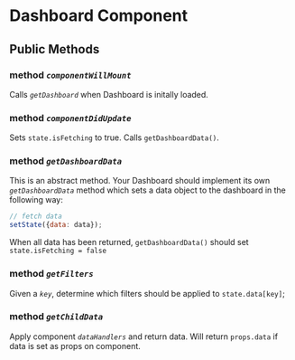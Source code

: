 # Dashboard Component

## Public Methods
### method *`componentWillMount`*
Calls *`getDashboard`* when Dashboard is initally loaded.

### method *`componentDidUpdate`*
Sets `state.isFetching` to true. Calls `getDashboardData()`.

### method *`getDashboardData`*
This is an abstract method. Your Dashboard should implement its own *`getDashboardData`* method which sets a data object to the dashboard in the following way:
```javascript
// fetch data
setState({data: data});
```

When all data has been returned, `getDashboardData()` should set `state.isFetching = false`

### method *`getFilters`*
Given a *`key`*, determine which filters should be applied to `state.data[key]`;

### method *`getChildData`*
Apply component *`dataHandlers`* and return data. Will return `props.data` if data is set as props on component.

